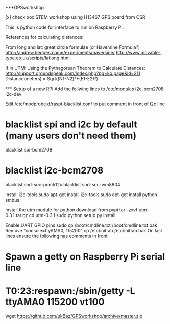 ***GPSworkshop

[x] check box
STEM workshop using H13467 GPS board from CSR

This is python code for interface to run on Raspberry Pi.


References for calculating distances:

From long and lat:
great circle formulae (or Haversine Formula?)
http://andrew.hedges.name/experiments/haversine/
http://www.movable-type.co.uk/scripts/latlong.html

If in UTM:
Using the Pythagorean Theorem to Calculate Distances:
http://support.groundspeak.com/index.php?pg=kb.page&id=211
Distance(meters) = Sqrt((N1-N2)²+(E1-E2)²)

*** Setup of a new RPi
Add the follwing lines to /etc/modules
  i2c-bcm2708
  i2c-dev

Edit /etc/modprobe.d/raspi-blacklist.conf to put comment in front of i2c line
  # blacklist spi and i2c by default (many users don't need them)
  blacklist spi-bcm2708
  # blacklist i2c-bcm2708
  blacklist snd-soc-pcm512x
  blacklist snd-soc-wm8804

install i2c-tools
  sudo apt-get install i2c-tools
  sudo apt-get install python-smbus

Install the utm module for python
  download from pypi
  tar -zxvf utm-0.3.1.tar.gz
  cd utm-0.3.1
  sudo python setup.py install
  
Enable UART GPIO pins
  sudo cp /boot/cmdline.txt /boot/cmdline.txt.bak
  Remove "console=ttyAMA0, 115200"
  cp /etc/inittab /etc/inittab.bak
  On last lines ensure the following has comments in front
  # Spawn a getty on Raspberry Pi serial line
  # T0:23:respawn:/sbin/getty -L ttyAMA0 115200 vt100
  
wget https://github.com/ukBaz/GPSworkshop/archive/master.zip
